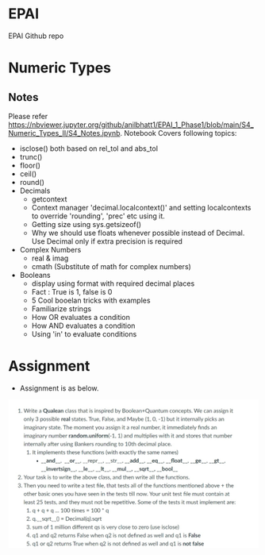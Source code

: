 # EPAI
EPAI Github repo

# Numeric Types
## Notes
Please refer https://nbviewer.jupyter.org/github/anilbhatt1/EPAI_1_Phase1/blob/main/S4_Numeric_Types_II/S4_Notes.ipynb. Notebook Covers following topics:
- isclose() both based on rel_tol and abs_tol
- trunc()
- floor()
- ceil()
- round()
- Decimals
  - getcontext
  - Context manager 'decimal.localcontext()' and setting localcontexts to override 'rounding', 'prec' etc using it.
  - Getting size using sys.getsizeof()
  - Why we should use floats whenever possible instead of Decimal. Use Decimal only if extra precision is required
- Complex Numbers
  - real & imag
  - cmath (Substitute of math for complex numbers)
- Booleans
  - display using format with required decimal places
  - Fact : True is 1, false is 0
  - 5 Cool booelan tricks with examples
  - Familiarize strings
  - How OR evaluates a condition
  - How AND evaluates a condition
  - Using 'in' to evaluate conditions

# Assignment

- Assignment is as below.

![Assignment](https://github.com/anilbhatt1/EPAI/blob/master/Session-4/Assignment.jpg)
